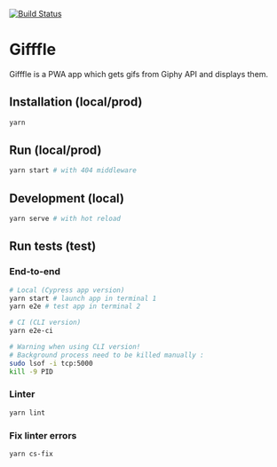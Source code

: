 [![Build Status](https://travis-ci.org/leolgrn/GiphyPWA.svg?branch=master)](https://travis-ci.org/leolgrn/GiphyPWA)

# Gifffle

Gifffle is a PWA app which gets gifs from Giphy API and displays them.

## Installation (local/prod)

```sh
yarn
```

## Run (local/prod)

```sh
yarn start # with 404 middleware
```

## Development (local)

```sh
yarn serve # with hot reload
```

## Run tests (test)

### End-to-end

```sh
# Local (Cypress app version)
yarn start # launch app in terminal 1
yarn e2e # test app in terminal 2

# CI (CLI version)
yarn e2e-ci

# Warning when using CLI version!
# Background process need to be killed manually :
sudo lsof -i tcp:5000
kill -9 PID
```

### Linter

```sh
yarn lint
```

### Fix linter errors

```sh
yarn cs-fix
```
